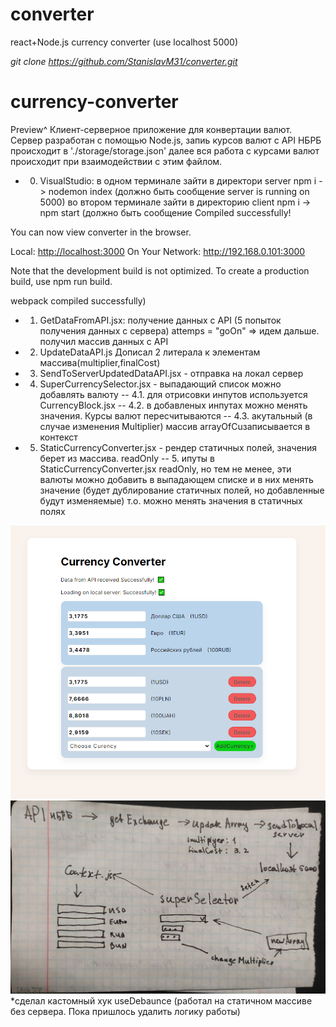 # converter
react+Node.js currency converter (use localhost 5000)

*git clone https://github.com/StanislavM31/converter.git*

# currency-converter
Preview^ Клиент-серверное приложение для конвертации валют.
Сервер разработан с помощью Node.js,
запиь курсов валют с API НБРБ происходит в './storage/storage.json'
далее вся работа с курсами валют происходит при взаимодействии с этим файлом.

- 0. VisualStudio:
    в одном терминале зайти в директори server npm i -> nodemon index (должно быть    сообщение server is running on 5000)
    во втором терминале зайти в директорию client npm i -> npm start (должно быть    сообщение Compiled successfully!

You can now view converter in the browser.

  Local:            <http://localhost:3000>
  On Your Network:  <http://192.168.0.101:3000>

Note that the development build is not optimized.
To create a production build, use npm run build.

webpack compiled successfully)

- 1) GetDataFromAPI.jsx: получение данных с API
(5 попыток получения данных с сервера)
attemps = "goOn" => идем дальше.
получил массив данных с API
- 2) UpdateDataAPI.js
Дописал 2 литерала к элементам массива(multiplier,finalCost)
- 3) SendToServerUpdatedDataAPI.jsx - отправка на локал сервер
- 4) SuperCurrencySelector.jsx - выпадающий список можно добавлять валюту
    -- 4.1. для отрисовки инпутов используется CurrencyBlock.jsx
    -- 4.2. в добавленых инпутах можно менять значения. Курсы валют пересчитываются
    -- 4.3. акутальный (в случае изменения Multiplier) массив arrayOfCuзаписывается в контекст
- 5) StaticCurrencyConverter.jsx - рендер статичных полей, значения берет из массива. readOnly
 -- 5. ипуты в StaticCurrencyConverter.jsx readOnly, но тем не менее,
эти валюты можно добавить в выпадающем списке и в них менять значение
(будет дублирование статичных полей, но добавленные будут изменяемые) т.о. можно менять значения в статичных полях

![Screenshot](./screen.png)
![schema](./schema.jpg)
*сделал кастомный хук useDebaunce (работал на статичном массиве без сервера. Пока пришлось удалить логику работы)
